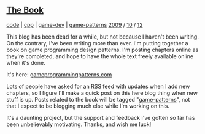 
## [The Book][39]

   [39]: http://journal.stuffwithstuff.com/2009/10/12/the-book/ (The Book)

[code][40] | [cpp][41] | [game-dev][42] | [game-patterns][43] [2009][44] /
[10][45] / [12][46]

   [40]: http://journal.stuffwithstuff.com/category/code/ (View all posts in code)
   [41]: http://journal.stuffwithstuff.com/category/cpp/ (View all posts in cpp)
   [42]: http://journal.stuffwithstuff.com/category/game-dev/ (View all posts in game-dev)
   [43]: http://journal.stuffwithstuff.com/category/game-patterns/ (View all posts in game-patterns)
   [44]: http://journal.stuffwithstuff.com/2009/ (year)
   [45]: http://journal.stuffwithstuff.com/2009/10/ (month)
   [46]: http://journal.stuffwithstuff.com/2009/10/12/

This blog has been dead for a while, but not because I haven't been writing.
On the contrary, I've been writing more than ever. I'm putting together a book
on game programming design patterns. I'm posting chapters online as they're
completed, and hope to have the whole text freely available online when it's
done.

It's here: [gameprogrammingpatterns.com][47]

   [47]: http://gameprogrammingpatterns.com

Lots of people have asked for an RSS feed with updates when I add new
chapters, so I figure I'll make a quick post on this here blog thing when new
stuff is up. Posts related to the book will be tagged "[game-patterns][48]",
not that I expect to be blogging much else while I'm working on this.

   [48]: http://journal.stuffwithstuff.com/category/game-patterns/

It's a daunting project, but the support and feedback I've gotten so far has
been unbelievably motivating. Thanks, and wish me luck!
